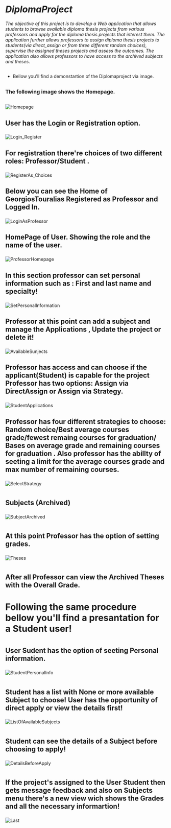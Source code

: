 # _DiplomaProject_

_The objective of this project is to develop a Web application that allows students to browse available
diploma thesis projects from various professors and apply for the diploma thesis projects that interest 
them. The application further allows professors to assign diploma thesis projects to students(via direct_assign or from   three different random choices), supervise 
the assigned theses projects and assess the outcomes. The application also allows professors to have access to the archived subjects and theses_. 

## 
## 
- Bellow you'll find a demonstartion of the Diplomaproject via image.
##
### The following image shows the Homepage.
##
![Homepage](https://github.com/GeorgeTouralias/DiplomaProject/assets/115742875/e87e08a6-dddc-41bd-82f9-1cc244306501)
##
## User has the Login or Registration option.
###
![Login_Register](https://github.com/GeorgeTouralias/DiplomaProject/assets/115742875/de2628ed-1d84-4918-85a6-0dd4cabfa123)
##
## For registration there're choices of two different roles: Professor/Student .
###
![RegisterAs_Choices](https://github.com/GeorgeTouralias/DiplomaProject/assets/115742875/4afb0b96-4534-4607-b7fb-b0804e15eb9b)
##
## Below you can see the Home of  GeorgiosTouralias Registered as Professor and Logged In.
###
![LoginAsProfessor](https://github.com/GeorgeTouralias/DiplomaProject/assets/115742875/03dc4c3e-0e66-432d-a232-26813b12aa9b)
##
## HomePage of User. Showing the role and the name of the user.
###
![ProfessorHomepage](https://github.com/GeorgeTouralias/DiplomaProject/assets/115742875/6511fd2c-bda8-4c48-8779-926784553ddc)
##
## In this section professor can set personal information such as : First and last name and specialty!
###
![SetPersonalInformation](https://github.com/GeorgeTouralias/DiplomaProject/assets/115742875/c9dea64f-6bf5-4656-a944-d973e1aabe4a)
##
## Professor at this point can add a subject and manage the Applications , Update the project or delete it!
###
![AvailableSunjects](https://github.com/GeorgeTouralias/DiplomaProject/assets/115742875/7e14c614-61a5-414d-ade7-e7099921c600)
##
## Professor has access and can choose if the applicant(Student) is capable for the project Professor has two options: Assign via DirectAssign or Assign via Strategy.
###
![StudentApplications](https://github.com/GeorgeTouralias/DiplomaProject/assets/115742875/1aeb20a9-778b-4779-82d7-e62920a97d21)
##
## Professor has four different strategies to choose: Random choice/Best average courses grade/fewest remaing courses for graduation/ Bases on average grade and remaining courses for graduation . Also professor has the abillty of seeting a limit for the average courses grade and max  number of remaining courses.
###
![SelectStrategy](https://github.com/GeorgeTouralias/DiplomaProject/assets/115742875/fab3cec5-6761-46a8-a63c-77a748309273)
#
## Subjects (Archived)
###
![SubjectArchived](https://github.com/GeorgeTouralias/DiplomaProject/assets/115742875/371c0bcb-6029-452b-ac53-4351015ba588)
#
## At this point Professor has the option of setting grades.
###
![Theses](https://github.com/GeorgeTouralias/DiplomaProject/assets/115742875/8aea0b72-8572-4f9f-be67-c1810f2cae72)
#
## After all Professor can view the Archived Theses with the Overall Grade.
###
##
## 
# Following the same procedure bellow you'll find a presantation for a Student user!
#
## User Sudent has the option of seeting  Personal information.
###
![StudentPersonalInfo](https://github.com/GeorgeTouralias/DiplomaProject/assets/115742875/03fdcf0a-0628-4605-929f-ae7c64ab01fa)
#
## Student has a list with None or more available Subject to choose! User has the opportunity of direct apply or view the details first!
###
![ListOfAvailableSubjects](https://github.com/GeorgeTouralias/DiplomaProject/assets/115742875/be0f1ef2-71fa-4b43-8739-e68c06d07294)
#
## Student can see the details of a Subject before choosing to apply!
###
![DetailsBeforeApply](https://github.com/GeorgeTouralias/DiplomaProject/assets/115742875/b13a68ae-d08a-43a9-8db9-e6fff8c0a089)
#
## If the project's assigned to the User Student then gets message feedback and also on Subjects menu there's a new view wich shows the Grades and all the necessary informartion!
###
![Last](https://github.com/GeorgeTouralias/DiplomaProject/assets/115742875/6f37e80a-0d55-4377-baa7-bfe326a196a5)


